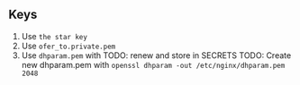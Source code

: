 ## Keys

1. Use `the star key`
1. Use `ofer_to.private.pem`
1. Use `dhparam.pem` with
TODO: renew and store in SECRETS
TODO: Create new dhparam.pem with `openssl dhparam -out /etc/nginx/dhparam.pem 2048`

